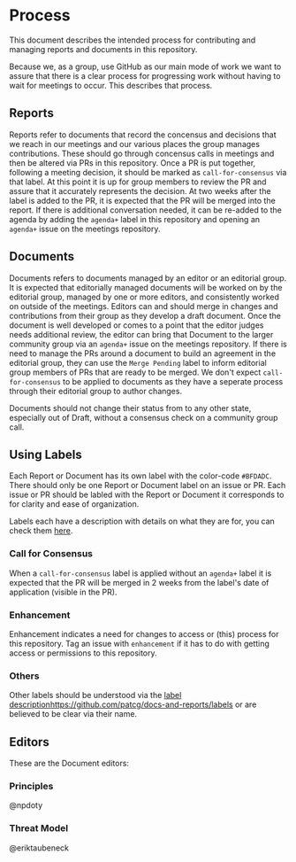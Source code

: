 # Process 

This document describes the intended process for contributing and managing reports and documents in this repository. 

Because we, as a group, use GitHub as our main mode of work we want to assure that there is a clear process for progressing work without having to wait for meetings to occur. This describes that process.  

## Reports 

Reports refer to documents that record the concensus and decisions that we reach in our meetings and our various places the group manages contributions. These should go through concensus calls in meetings and then be altered via PRs in this repository. Once a PR is put together, following a meeting decision, it should be marked as `call-for-consensus` via that label. At this point it is up for group members to review the PR and assure that it accurately represents the decision. At two weeks after the label is added to the PR, it is expected that the PR will be merged into the report. If there is additional conversation needed, it can be re-added to the agenda by adding the `agenda+` label in this repository and opening an `agenda+` issue on the meetings repository.

## Documents 

Documents refers to documents managed by an editor or an editorial group. It is expected that editorially managed documents will be worked on by the editorial group, managed by one or more editors, and consistently worked on outside of the meetings. Editors can and should merge in changes and contributions from their group as they develop a draft document. Once the document is well developed or comes to a point that the editor judges needs additional review, the editor can bring that Document to the larger community group via an `agenda+` issue on the meetings repository. If there is need to manage the PRs around a document to build an agreement in the editorial group, they can use the `Merge Pending` label to inform editorial group members of PRs that are ready to be merged. We don't expect `call-for-consensus` to be applied to documents as they have a seperate process through their editorial group to author changes. 

Documents should not change their status from to any other state, especially out of Draft, without a consensus check on a community group call. 

## Using Labels 

Each Report or Document has its own label with the color-code `#BFDADC`. There should only be one Report or Document label on an issue or PR. Each issue or PR should be labled with the Report or Document it corresponds to for clarity and ease of organization. 

Labels each have a description with details on what they are for, you can check them [here](https://github.com/patcg/docs-and-reports/labels). 

### Call for Consensus

When a `call-for-consensus` label is applied without an `agenda+` label it is expected that the PR will be merged in 2 weeks from the label's date of application (visible in the PR). 

### Enhancement 

Enhancement indicates a need for changes to access or (this) process for this repository. Tag an issue with `enhancement` if it has to do with getting access or permissions to this repository. 

### Others 

Other labels should be understood via the [label description](https://github.com/patcg/docs-and-reports/labels)https://github.com/patcg/docs-and-reports/labels or are believed to be clear via their name. 

## Editors

These are the Document editors: 

### Principles 

@npdoty 

### Threat Model

@eriktaubeneck 

